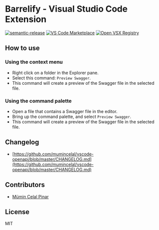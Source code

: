 # Barrelify - Visual Studio Code Extension

[![semantic-release](https://img.shields.io/badge/semantic--release-angular-red?logo=semantic-release)](https://github.com/semantic-release/semantic-release)
[![VS Code Marketplace](https://img.shields.io/visual-studio-marketplace/v/mumincelal.vscode-openapi?label=VS%20Code%20Marketplace)](https://marketplace.visualstudio.com/items?itemName=mumincelal.vscode-openapi)
[![Open VSX Registry](https://img.shields.io/open-vsx/v/mumincelal/vscode-openapi?label=Open%20VSX%20Registry)](https://open-vsx.org/extension/mumincelal/vscode-openapi)

## How to use

### Using the context menu

- Right click on a folder in the Explorer pane.
- Select this command: `Preview Swagger`.
- This command will create a preview of the Swagger file in the selected file.

### Using the command palette

- Open a file that contains a Swagger file in the editor.
- Bring up the command palette, and select `Preview Swagger`.
- This command will create a preview of the Swagger file in the selected file.

## Changelog

- [https://github.com/mumincelal/vscode-openapi/blob/master/CHANGELOG.md](https://github.com/mumincelal/vscode-openapi/blob/master/CHANGELOG.md)

## Contributors

- [Mümin Celal Pinar](https://github.com/mumincelal)

## License

MIT
